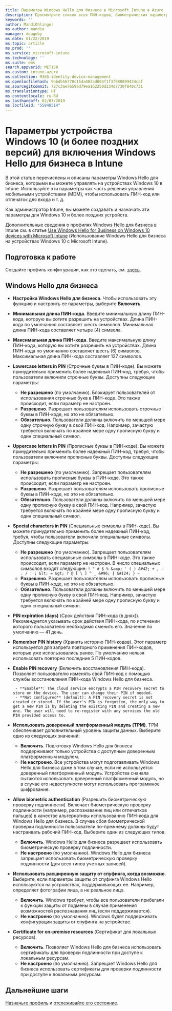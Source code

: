 ```yaml
---
title: Параметры Windows Hello для бизнеса в Microsoft Intune в Azure | Документация Майкрософт
description: Просмотрите список всех ПИН-кодов, биометрических параметров и параметров защиты от спуфинга в профиле Защиты идентификации для использования и настройки Windows Hello для бизнеса на устройствах Windows 10 в Microsoft Intune.
keywords: ''
author: MandiOhlinger
ms.author: mandia
manager: dougeby
ms.date: 01/22/2019
ms.topic: article
ms.prod: ''
ms.service: microsoft-intune
ms.technology: ''
ms.suite: ems
search.appverid: MET150
ms.custom: intune-azure
ms.collection: M365-identity-device-management
ms.openlocfilehash: 9bbdb56770c154a482ad004f1f3f980809424caf
ms.sourcegitcommit: 727c3ae7659ad79ea162250d234d7730f840c731
ms.translationtype: HT
ms.contentlocale: ru-RU
ms.lasthandoff: 02/07/2019
ms.locfileid: "55848514"
---
```

# <a name="windows-10-and-newer-device-settings-to-enable-windows-hello-for-business-in-intune"></a>Параметры устройства Windows 10 (и более поздних версий) для включения Windows Hello для бизнеса в Intune

В этой статье перечислены и описаны параметры Windows Hello для бизнеса, которыми вы можете управлять на устройствах Windows 10 в Intune. Используйте эти параметры как часть решения управления мобильными устройствами (MDM), чтобы использовать ПИН-код или отпечаток для входа и т. д.

Как администратор Intune, вы можете создавать и назначать эти параметры для Windows 10 и более поздних устройств.

Дополнительные сведения о профилях Windows Hello для бизнеса в Intune см. в статье [Use Windows Hello for Business on Windows 10 devices with Microsoft Intune](identity-protection-configure.md) (Использование Windows Hello для бизнеса на устройствах Windows 10 с Microsoft Intune).

## <a name="before-you-begin"></a>Подготовка к работе

Создайте профиль конфигурации, как это сделать, см. [здесь](identity-protection-configure.md#create-the-device-profile).

## <a name="windows-hello-for-business"></a>Windows Hello для бизнеса

- **Настройка Windows Hello для бизнеса**. Чтобы использовать эту функцию и настроить ее параметры, выберите **Включить**.
- **Минимальная длина ПИН-кода**. Введите минимальную длину ПИН-кода, которую вы хотите разрешить на устройствах. Длина ПИН-кода по умолчанию составляет шесть символов. Минимальная длина ПИН-кода составляет четыре (4) символа.
- **Максимальная длина ПИН-кода**. Введите максимальную длину ПИН-кода, которую вы хотите разрешить на устройствах. Длина ПИН-кода по умолчанию составляет шесть (6) символов. Максимальная длина ПИН-кода составляет 127 символов.  
- **Lowercase letters in PIN** (Строчные буквы в ПИН-коде). Вы можете принудительно применить более надежный ПИН-код, требуя, чтобы пользователи включили строчные буквы. Доступны следующие параметры:

  - **Не разрешено** (по умолчанию). Блокирует пользователей от использования строчных букв в ПИН-коде. Это также происходит, если параметр не настроен.
  - **Разрешено**. Разрешает пользователям использовать строчные буквы в ПИН-коде, но это не обязательно.
  - **Обязательно**. Пользователи должны включить по меньшей мере одну строчную букву в свой ПИН-код. Например, зачастую требуется включать по крайней мере одну прописную букву и один специальный символ.

- **Uppercase letters in PIN** (Прописные буквы в ПИН-коде). Вы можете принудительно применить более надежный ПИН-код, требуя, чтобы пользователи включили прописные буквы. Доступны следующие параметры:

  - **Не разрешено** (по умолчанию). Запрещает пользователям использовать прописные буквы в ПИН-коде. Это также происходит, если параметр не настроен.
  - **Разрешено**. Разрешает пользователям использовать прописные буквы в ПИН-коде, но это не обязательно.
  - **Обязательно**. Пользователи должны включить по меньшей мере одну прописную букву в свой ПИН-код. Например, зачастую требуется включать по крайней мере одну прописную букву и один специальный символ.

- **Special characters in PIN** (Специальные символы в ПИН-коде). Вы можете принудительно применить более надежный ПИН-код, требуя, чтобы пользователи включили специальные символы. Доступны следующие параметры:

  - **Не разрешено** (по умолчанию). Запрещает пользователям использовать специальные символы в ПИН-коде. Это также происходит, если параметр не настроен.
    В число специальных символов входят следующие: `! " # $ % &amp; ' ( ) &#42; + , - . / : ; &lt; = &gt; ? @ [ \ ] ^ _ &#96; { &#124; } ~`
  - **Разрешено**. Разрешает пользователям использовать прописные буквы в ПИН-коде, но это не обязательно.
  - **Обязательно**. Пользователи должны включить по меньшей мере одну прописную букву в свой ПИН-код. Например, зачастую требуется включать по крайней мере одну прописную букву и один специальный символ.

- **PIN expiration (days)** (Срок действия ПИН-кода (в днях)). Рекомендуется указывать срок действия ПИН-кода, по истечении которого пользователю необходимо сменить его. Значение по умолчанию — 41 день.

- **Remember PIN history** (Хранить историю ПИН-кодов). Этот параметр используется для запрета повторного применения ПИН-кодов, которые уже использовались ранее. По умолчанию нельзя использовать повторно последние 5 ПИН-кодов.  
- **Enable PIN recovery** (Включить восстановления ПИН-кода). Позволяет пользователю изменять свой ПИН-код с помощью службы восстановления ПИН-кода Windows Hello для бизнеса.

       - **Enable**: The cloud service encrypts a PIN recovery secret to store on the device. The user can change their PIN if needed.  
       - **Not configured** (default): A PIN recovery secret is not created or stored. If the user's PIN is forgotten, the only way to get a new PIN is by deleting the existing PIN and creating a new one. The user will need to re-register with any services the old PIN provided access to.  

- **Использовать доверенный платформенный модуль (TPM)**. TPM обеспечивает дополнительный уровень защиты данных. Выберите одно из следующих значений:  
  - **Включить**. Подготовку Windows Hello для бизнеса поддерживают только устройства с доступным доверенным платформенным модулем.
  - **Не настроено**. Все устройства могут подготавливать Windows Hello для бизнеса даже в том случае, если не используется доверенный платформенный модуль. Устройства сначала пытаются использовать доверенный платформенный модуль, но в случае его недоступности могут использовать программное шифрование.  

- **Allow biometric authentication** (Разрешить биометрическую проверку подлинности). Включает биометрическую проверку подлинности (например, распознавание лиц или отпечатков пальцев) в качестве альтернативы использованию ПИН-кода для Windows Hello для бизнеса. В случае сбоя биометрической проверки подлинности пользователи по-прежнему должны будут настраивать рабочий ПИН-код. Выберите один из следующих типов.

  - **Включить**. Windows Hello для бизнеса разрешает использовать биометрическую проверку подлинности.
  - **Не настроено** (по умолчанию). Windows Hello для бизнеса запрещает использовать биометрическую проверку подлинности (для всех типов учетных записей).

- **Использовать расширенную защиту от спуфинга, когда возможно**. Выберите, если параметры защиты от спуфинга Windows Hello используются на устройствах, поддерживающих ее. Например, определяет фотографии лица, а не реальное лицо.

  - **Включить**. Windows требует, чтобы все пользователи прибегали к функции защиты от подмены в случае применения возможностей распознавания лиц (если поддерживается).  
  - **Не настроено** (по умолчанию). Windows будет поддерживать конфигурации защиты от спуфинга на устройстве.

- **Certificate for on-premise resources** (Сертификат для локальных ресурсов). 

  - **Включить**. Позволяет Windows Hello для бизнеса использовать сертификаты для проверки подлинности при доступе к локальным ресурсам.
  - **Не настроено** (по умолчанию). Запрещает Windows Hello для бизнеса использовать сертификаты для проверки подлинности при доступе к локальным ресурсам.  

## <a name="next-steps"></a>Дальнейшие шаги

[Назначьте профиль](device-profile-assign.md) и [отслеживайте его состояние](device-profile-monitor.md).
